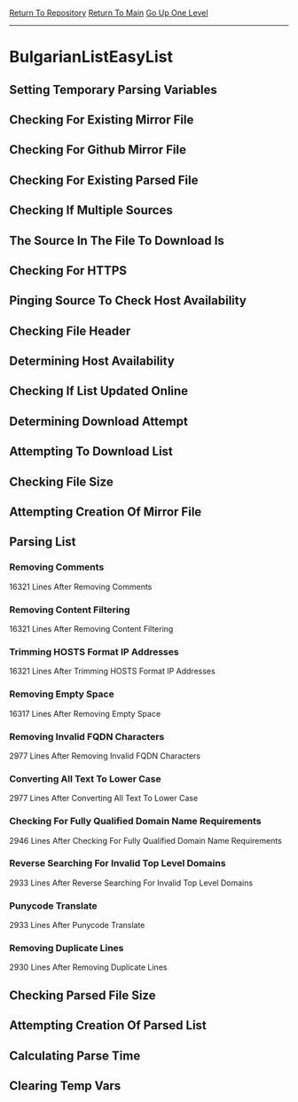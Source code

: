 [Return To Repository](https://github.com/bast69/piholeparser/)
[Return To Main](https://github.com/bast69/piholeparser/blob/master/RecentRunLogs/Mainlog.md)
[Go Up One Level](https://github.com/bast69/piholeparser/blob/master/RecentRunLogs/TopLevelScripts/30-Processing-External-Blacklists.md)
____________________________________
# BulgarianListEasyList
## Setting Temporary Parsing Variables
## Checking For Existing Mirror File
## Checking For Github Mirror File
## Checking For Existing Parsed File
## Checking If Multiple Sources
## The Source In The File To Download Is
## Checking For HTTPS
## Pinging Source To Check Host Availability
## Checking File Header
## Determining Host Availability
## Checking If List Updated Online
## Determining Download Attempt
## Attempting To Download List
## Checking File Size
## Attempting Creation Of Mirror File
## Parsing List
### Removing Comments
16321 Lines After Removing Comments
### Removing Content Filtering
16321 Lines After Removing Content Filtering
### Trimming HOSTS Format IP Addresses
16321 Lines After Trimming HOSTS Format IP Addresses
### Removing Empty Space
16317 Lines After Removing Empty Space
### Removing Invalid FQDN Characters
2977 Lines After Removing Invalid FQDN Characters
### Converting All Text To Lower Case
2977 Lines After Converting All Text To Lower Case
### Checking For Fully Qualified Domain Name Requirements
2946 Lines After Checking For Fully Qualified Domain Name Requirements
### Reverse Searching For Invalid Top Level Domains
2933 Lines After Reverse Searching For Invalid Top Level Domains
### Punycode Translate
2933 Lines After Punycode Translate
### Removing Duplicate Lines
2930 Lines After Removing Duplicate Lines
## Checking Parsed File Size
## Attempting Creation Of Parsed List
## Calculating Parse Time
## Clearing Temp Vars
